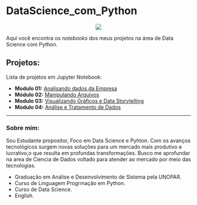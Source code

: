 # DataScience_com_Python


<p align="center">
  <img src="https://user-images.githubusercontent.com/85299449/135765824-32af174f-6ac2-402e-bf18-f3951a2f4d4f.png" >
</p>

Aqui você encontra os *notebooks* dos meus projetos na área de Data Science com Python.

## Projetos:
Lista de projetos em Jupyter Notebook:

* **Modulo 01:** [Analisando dados da Empresa](https://github.com/Adrino-de-Jesus/DataScience_com_Python/blob/main/Analisando_Dados_da_Empresa.ipynb)
* **Módulo 02:** [Manipulando Arquivos](https://github.com/Adrino-de-Jesus/DataScience_com_Python/blob/main/Manipulando_Arquivos.ipynb)
* **Modulo 03:** [Visualizando Gráficos e Data Storytelling](https://github.com/Adrino-de-Jesus/DataScience_com_Python/blob/main/Data_Storytelling_com_Python.ipynb)
* **Modulo 04:** [Análise e Tratamento de Dados](https://github.com/Adrino-de-Jesus/DataScience_com_Python/blob/main/Explora%C3%A7%C3%A3o_dos_Dados_com_Pandas.ipynb)


---

### Sobre mim:

Sou Estudante propositor, Foco em Data Science e Pyhton.
Com os avanços tecnológicos surgem novas soluções para um mercado mais produtivo e lucrativo,o que resulta em profundas transformações.
Busco me aprofundar na area de Ciencia de Dados voltado para atender ao mercado por meio das tecnologias. 

* Graduação em Análise e Desenvolvimento de Sistema pela UNOPAR.
* Curso de Linguagem Progrmação em Python.
* Curso de Data Science.
* English.
